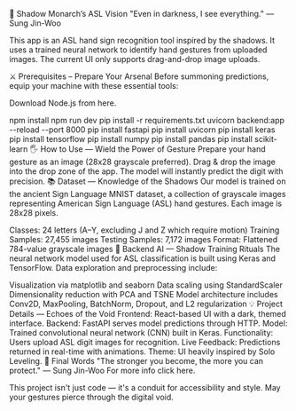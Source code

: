 🖤 Shadow Monarch’s ASL Vision
"Even in darkness, I see everything." — Sung Jin-Woo

This app is an ASL hand sign recognition tool inspired by the shadows. It uses a trained neural network to identify hand gestures from uploaded images. The current UI only supports drag-and-drop image uploads.

⚔ Prerequisites – Prepare Your Arsenal
Before summoning predictions, equip your machine with these essential tools:

Download Node.js from here.

npm install
npm run dev
pip install -r requirements.txt
uvicorn backend:app --reload --port 8000
pip install fastapi
pip install uvicorn
pip install keras
pip install tensorflow
pip install numpy
pip install pandas
pip install scikit-learn
🖐 How to Use — Wield the Power of Gesture
Prepare your hand gesture as an image (28x28 grayscale preferred).
Drag & drop the image into the drop zone of the app.
The model will instantly predict the digit with precision.
📚 Dataset — Knowledge of the Shadows
Our model is trained on the ancient Sign Language MNIST dataset, a collection of grayscale images representing American Sign Language (ASL) hand gestures. Each image is 28x28 pixels.

Classes: 24 letters (A–Y, excluding J and Z which require motion)
Training Samples: 27,455 images
Testing Samples: 7,172 images
Format: Flattened 784-value grayscale images
🧠 Backend AI — Shadow Training Rituals
The neural network model used for ASL classification is built using Keras and TensorFlow. Data exploration and preprocessing include:

Visualization via matplotlib and seaborn
Data scaling using StandardScaler
Dimensionality reduction with PCA and TSNE
Model architecture includes Conv2D, MaxPooling, BatchNorm, Dropout, and L2 regularization
💡 Project Details — Echoes of the Void
Frontend: React-based UI with a dark, themed interface.
Backend: FastAPI serves model predictions through HTTP.
Model: Trained convolutional neural network (CNN) built in Keras.
Functionality: Users upload ASL digit images for recognition.
Live Feedback: Predictions returned in real-time with animations.
Theme: UI heavily inspired by Solo Leveling.
🌌 Final Words
"The stronger you become, the more you can protect." — Sung Jin-Woo
For more info click here.

This project isn't just code — it's a conduit for accessibility and style. May your gestures pierce through the digital void.

